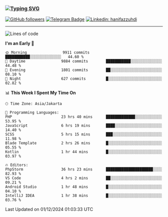 ### [![Typing SVG](https://readme-typing-svg.herokuapp.com?font=lato&size=22&lines=Hi+There+👋)](https://git.io/typing-svg) 

[![GitHub followers](https://img.shields.io/github/followers/hanifazzuhdi?label=Follow&style=social)](https://github.com/hanifazzuhdi/?tab=follow) 
[![Telegram Badge](https://img.shields.io/badge/-hanif0198-blue?style=social&logo=telegram&link=https://www.t.me/hanif0198/)](https://www.t.me/hanif0198/) 
[![Linkedin: hanifazzuhdi](https://img.shields.io/badge/-hanifazzuhdi-blue?style=flat-square&logo=Linkedin&logoColor=white&link=https://www.linkedin.com/in/hanif-az-zuhdi-69688019b/)](https://www.linkedin.com/in/hanif-az-zuhdi-69688019b/) 

<hr/>

<!--START_SECTION:waka-->
![Lines of code](https://img.shields.io/badge/From%20Hello%20World%20I%27ve%20Written-74.0%20million%20lines%20of%20code-blue)

**I'm an Early 🐤** 

```text
🌞 Morning                9911 commits        ███████████░░░░░░░░░░░░░░   44.60 % 
🌆 Daytime                9884 commits        ███████████░░░░░░░░░░░░░░   44.48 % 
🌃 Evening                1801 commits        ██░░░░░░░░░░░░░░░░░░░░░░░   08.10 % 
🌙 Night                  627 commits         █░░░░░░░░░░░░░░░░░░░░░░░░   02.82 % 
```


📊 **This Week I Spent My Time On** 

```text
🕑︎ Time Zone: Asia/Jakarta

💬 Programming Languages: 
PHP                      23 hrs 40 mins      █████████████░░░░░░░░░░░░   53.95 % 
JavaScript               6 hrs 19 mins       ████░░░░░░░░░░░░░░░░░░░░░   14.40 % 
SCSS                     5 hrs 15 mins       ███░░░░░░░░░░░░░░░░░░░░░░   11.98 % 
Blade Template           2 hrs 26 mins       █░░░░░░░░░░░░░░░░░░░░░░░░   05.55 % 
Kotlin                   1 hr 44 mins        █░░░░░░░░░░░░░░░░░░░░░░░░   03.97 % 

🔥 Editors: 
PhpStorm                 36 hrs 23 mins      █████████████████████░░░░   82.93 % 
VS Code                  4 hrs 2 mins        ██░░░░░░░░░░░░░░░░░░░░░░░   09.21 % 
Android Studio           1 hr 48 mins        █░░░░░░░░░░░░░░░░░░░░░░░░   04.10 % 
IntelliJ IDEA            1 hr 38 mins        █░░░░░░░░░░░░░░░░░░░░░░░░   03.76 % 
```


 Last Updated on 01/12/2024 01:03:33 UTC
<!--END_SECTION:waka-->

